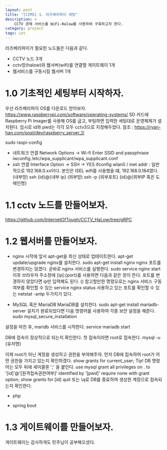 ```yaml
---
layout: post
title: "[CIMS] 1. 라즈베리파이 세팅"
description: >
    CCTV 관제 서비스를 WiFi-Halow를 사용하여 구축하고자 한다.
category: project
tags: iot
---
```


라즈베리파이가 필요한 노드들은 다음과 같다.
* CCTV 노드 3개
* cctv망(halow)와 웹서버(wifi)를 연결할 게이트웨이 1개
* 웹서비스를 구동시킬 웹서버 1개


<!--more-->

# 1.0 기초적인 세팅부터 시작하자.
우선 라즈베리파이 OS를 다운로드 받아보자.
https://www.raspberrypi.com/software/operating-systems/
SD 카드에 Raspberry Pi Imager를 사용해 OS를 굽고, 부팅하면 입력한 세팅대로 운영체제가 설치된다.
임시로 id와 pwd는 각각 모두 cctv3으로 지정해두었다.
참조 : https://ryan-han.com/post/dev/raspberry_server_1/

sudo raspi-config
- 네트워크 연결
Network Options -> Wi-fi Enter SSID and passphrase
iwconfig
/etc/wpa_supplicant/wpa_supplicant.conf
- ssh 연결
Interface Option -> SSH -> YES
ifconfig
wlan0 / inet addr : 일반적으로 192.168.0.xx이다. 본인은 ISEL wifi를 사용했을 떄, 192.168.0.184였다.
(내부망) ssh {id}@{내부 ip}
(외부망) ssh -p {외부포트} {id}@{외부IP 혹은 도메인명}

# 1.1 cctv 노드를 만들어보자.
https://github.com/InternetOfTough/CCTV_HaLow/tree/gRPC


# 1.2 웹서버를 만들어보자.
- nginx
시작에 앞서 apt-get을 최신 상태로 업테이트한다.
apt-get update/upgrade
nginx를 설치한다.
sudo apt-get install nginx
nginx 포트를 변경하지는 않겠다. 곧바로 nginx 서비스를 실행한다.
sudo service nginx start
이후 브라우저 주소창에 [ip]:{port}를 사용하면 다음과 같은 창이 뜬다. 포트를 변경하지 않았다면 ip만 입력해도 된다.
()
참고할만한 명령오로는 nginx 서비스 구동 여부를 확인할 수 있는
service nginx status
사용하고 있는 포트를 확인할 수 있는
netstat -antp
두가지가 있다.

- MySQL 혹은 MariaDB
MariaDB를 설치한다.
sudo apt-get install mariadb-server
설치가 완료되었다면 다음 명령어를 사용하여 각종 보안 설정을 해준다.
sudo mysql_secure_installation

설정을 마친 후, maridb 서비스를 시작한다.
service mariadb start

DB에 접속이 정상적으로 되는지 확인한다. 첫 접속이라면 root로 접속한다.
mysql -u {유저명}

이제 root가 아닌 계정을 생성하고 권한을 부여해주자. 먼저 DB에 접속하여 root가 어떤 권한을 가지고 있는지 확인하겠다.
show grants for current_user;
Tip! DB 명령어는 모두 뒤에 세미콜론 ';' 을 붙인다.
use mysql
grant all privileges on . to '[id]'@'[원격접속권한여부]' identified by '[pwd]' require none with grant option;
show grants for [id]
quit 또는 \q로 DB를 종료하여 생성한 계정으로 접속되는지 확인한다.

- php

- spring boot


# 1.3 게이트웨이를 만들어보자.
게이트웨이는 감사하게도 민주님이 공부해오셨다.